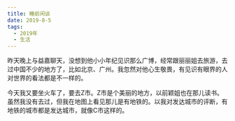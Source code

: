 ```yaml
---
title: 睡前闲谈
date: 2019-8-5
tags:
  - 2019年
  - 生活
---
```


昨天晚上与益嘉聊天，没想到他小小年纪见识那么广博，经常跟丽丽姐去旅游，去过中国不少的地方了，比如北京、广州。我忽然对他心生敬畏，有见识有眼界的人对世界的看法都是不一样的。

今天我又要坐火车了，要去Z市。Z市是个美丽的地方，以前颖姐也在那儿读书。虽然我没有去过，但我在地图上看见那儿是有地铁的。以我对发达城市的评断，有地铁的城市都是发达城市，就像C市这样的。
